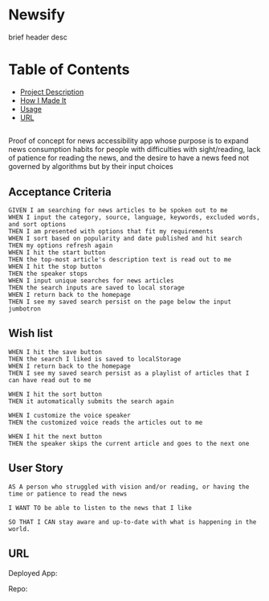 # Newsify
brief header desc

# Table of Contents
* [Project Description](#desc)
* [How I Made It](#process)
* [Usage](#usage)
* [URL](#URL)

<a name= "desc"></a>
## 
Proof of concept for news accessibility app whose purpose is to expand news consumption habits for people with difficulties with sight/reading, lack of patience for reading the news, and the desire to have a news feed not governed by algorithms but by their input choices

<a name="process"> </a>
## 



<a name= "usage"></a>
## Acceptance Criteria

```
GIVEN I am searching for news articles to be spoken out to me
WHEN I input the category, source, language, keywords, excluded words, and sort options
THEN I am presented with options that fit my requirements
WHEN I sort based on popularity and date published and hit search
THEN my options refresh again
WHEN I hit the start button
THEN the top-most article's description text is read out to me 
WHEN I hit the stop button
THEN the speaker stops
WHEN I input unique searches for news articles
THEN the search inputs are saved to local storage 
WHEN I return back to the homepage
THEN I see my saved search persist on the page below the input jumbotron

```

## Wish list

```
WHEN I hit the save button
THEN the search I liked is saved to localStorage
WHEN I return back to the homepage
THEN I see my saved search persist as a playlist of articles that I can have read out to me

WHEN I hit the sort button
THEN it automatically submits the search again

WHEN I customize the voice speaker 
THEN the customized voice reads the articles out to me

WHEN I hit the next button
THEN the speaker skips the current article and goes to the next one
```

## User Story

```
AS A person who struggled with vision and/or reading, or having the time or patience to read the news

I WANT TO be able to listen to the news that I like 

SO THAT I CAN stay aware and up-to-date with what is happening in the world.
```

<a name= "URL"></a>
## URL

Deployed App: 

Repo:
